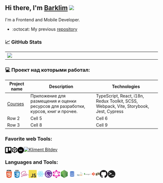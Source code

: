 <!--
**Barklim/Barklim** is a ✨ _special_ ✨ repository because its `README.md` (this file) appears on your GitHub profile.

Here are some ideas to get you started:

inspired By https://github.com/codeSTACKr/codeSTACKr
https://www.youtube.com/watch?v=n6d4KHSKqGk

https://github.com/gautamkrishnar
https://github.com/anuraghazra
https://simpleicons.org/
-->

## Hi there, I'm [Barklim][websitepholio]  <img src="https://media.giphy.com/media/WUlplcMpOCEmTGBtBW/giphy.gif" width="30">

I'm a Frontend and Mobile Developer.

<!-- - 🔭 I’m currently working on a [CreeperLand][websiteplant]! -->
- :octocat: My previous [repository][oldrep]

### 📈 GitHub Stats

<p align="center">
  <table>
  <tr>
      <td><img width="550px" align="left" src="https://github-readme-stats.vercel.app/api?username=barklim&hide_border=true&count_private=false&layout=compact&hide_title=true&show_icons=true&theme=buefy&icon_color=5194f0&bg_color=fff" /></td>
      <td><img width="550px" src="https://github-readme-stats.vercel.app/api/top-langs/?username=barklim&hide=html&layout=compact&hide_border=true&hide_title=true&theme=buefy&icon_color=5194f0&bg_color=fff" /></td>
  </tr>   
</table>
</p>

### 💻 Проект над которыми работал:

| Project name | Description | Technologies |
|----------|----------|----------|
| <a href="https://github.com/Barklim/courses">Сourses</a>    | Приложение для размещения и оценки ресурсов для разработки, курсов, книг и прочее.   | TypeScript, React, i18n, Redux Toolkit, SCSS, Webpack, Vite, Storybook, Jest, Cypress   |
| Row 2    | Cell 5   | Cell 6   |
| Row 3    | Cell 8   | Cell 9   |

### Favorite web Tools:

<a href=[trello]>
  <img align="left" alt="Kliment Trello" width="21px" src="https://raw.githubusercontent.com/Barklim/Barklim/master/i/trello.png" />
</a>
<a href="https://codesandbox.io/u/kliment.barkalov">
  <img align="left"  alt="Kliment Barkalov | CodeSandbox" width="20px" src="https://raw.githubusercontent.com/anuraghazra/anuraghazra/master/assets/codesandbox.svg" />
</a>
<a href=[bitdev]>
  <img align="left" alt="Kliment Bitdev" width="21px" src="https://raw.githubusercontent.com/Barklim/Barklim/master/i/bit1.png"/>
</a>
<a href=[bitdev]>
  <img alt="Kliment Bitdev" width="21px" left="20px" src="https://cdn4.iconfinder.com/data/icons/logos-brands-5/24/codewars-512.png"/>
</a>

### Languages and Tools:

<img align="left" alt="HTML5" width="26px" src="https://raw.githubusercontent.com/github/explore/80688e429a7d4ef2fca1e82350fe8e3517d3494d/topics/html/html.png" />
<img align="left" alt="CSS3" width="26px" src="https://raw.githubusercontent.com/github/explore/80688e429a7d4ef2fca1e82350fe8e3517d3494d/topics/css/css.png" />
<img align="left" alt="Sass" width="26px" src="https://raw.githubusercontent.com/github/explore/80688e429a7d4ef2fca1e82350fe8e3517d3494d/topics/sass/sass.png" />
<img align="left" alt="JavaScript" width="26px" src="https://raw.githubusercontent.com/github/explore/80688e429a7d4ef2fca1e82350fe8e3517d3494d/topics/javascript/javascript.png" />
<img align="left" alt="React" width="26px" src="https://raw.githubusercontent.com/github/explore/80688e429a7d4ef2fca1e82350fe8e3517d3494d/topics/react/react.png" />
<img align="left" alt="Gatsby" width="26px" src="https://raw.githubusercontent.com/github/explore/e94815998e4e0713912fed477a1f346ec04c3da2/topics/gatsby/gatsby.png" />
<img align="left" alt="GraphQL" width="26px" src="https://raw.githubusercontent.com/github/explore/80688e429a7d4ef2fca1e82350fe8e3517d3494d/topics/graphql/graphql.png" />
<img align="left" alt="Node.js" width="26px" src="https://raw.githubusercontent.com/github/explore/80688e429a7d4ef2fca1e82350fe8e3517d3494d/topics/nodejs/nodejs.png" />
<img align="left" alt="SQL" width="26px" src="https://raw.githubusercontent.com/github/explore/80688e429a7d4ef2fca1e82350fe8e3517d3494d/topics/sql/sql.png" />
<img align="left" alt="MySQL" width="26px" src="https://raw.githubusercontent.com/github/explore/80688e429a7d4ef2fca1e82350fe8e3517d3494d/topics/mysql/mysql.png" />
<img align="left" alt="MongoDB" width="26px" src="https://raw.githubusercontent.com/github/explore/80688e429a7d4ef2fca1e82350fe8e3517d3494d/topics/mongodb/mongodb.png" />
<img align="left" alt="Git" width="26px" src="https://raw.githubusercontent.com/github/explore/80688e429a7d4ef2fca1e82350fe8e3517d3494d/topics/git/git.png" />
<img align="left" alt="GitHub" width="26px" src="https://raw.githubusercontent.com/github/explore/78df643247d429f6cc873026c0622819ad797942/topics/github/github.png" />
<img align="left" alt="Terminal" width="26px" src="https://raw.githubusercontent.com/github/explore/80688e429a7d4ef2fca1e82350fe8e3517d3494d/topics/terminal/terminal.png" />

[websiteoldpholio]: https://barklim.github.io/
[websitepholio]: https://barklim.github.io/folio/
[website]: https://c.com
[websiteplant]: https://github.com/Barklim/CreeperLand
[trello]: https://trello.com/b/ToA7vWwJ/projects-barklim
[bitdev]: https://bit.dev/barklim/barklim
[oldrep]: https://github.com/Barkarula
[twitter]: https://twitter.com/c
[youtube]: https://youtube.com/c
[instagram]: https://instagram.com/c
[linkedin]: https://linkedin.com/in/c
[webdevplaylist]: https://www.youtube.com/playlist?list=PLkwxH9e_vrAJ0WbEsFA9W3I1W-g_BTsbt
[jsplaylist]: https://www.youtube.com/playlist?list=PLkwxH9e_vrALRJKu7wfXby3MKeflhTu6B
[cssplaylist]: https://www.youtube.com/playlist?list=PLkwxH9e_vrALSdvZuEh6gqQdmDoDIoqz4
[reactplaylist]: https://www.youtube.com/playlist?list=PLkwxH9e_vrAK4TdffpxKY3QGyHCpxFcQ0

